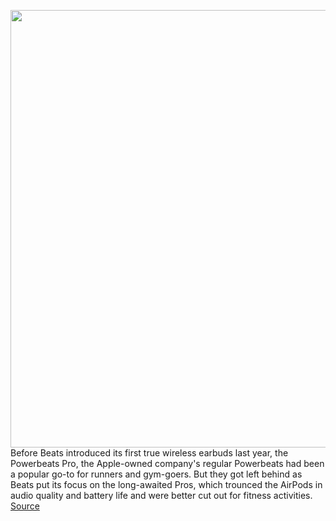 <img src='https://cdn.vox-cdn.com/thumbor/WpHYy7caonHyfQg7acaI18jjBQg=/0x0:2040x1147/1200x675/filters:focal(655x346:981x672)/cdn.vox-cdn.com/uploads/chorus_image/image/66508219/DSCF5783_2.0.jpg' width='700px' /><br/>
Before Beats introduced its first true wireless earbuds last year, the Powerbeats Pro, the Apple-owned company's regular Powerbeats had been a popular go-to for runners and gym-goers. But they got left behind as Beats put its focus on the long-awaited Pros, which trounced the AirPods in audio quality and battery life and were better cut out for fitness activities.
<a href='https://www.theverge.com/2020/3/16/21181088/beats-powerbeats-4-2020-review-wireless-earbuds-fitness-specs-price'> Source <a/>